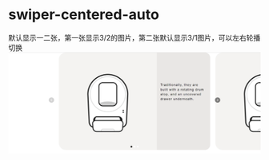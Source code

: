 # swiper-centered-auto
默认显示一二张，第一张显示3/2的图片，第二张默认显示3/1图片，可以左右轮播切换
![这是一张有用的图片](https://raw.githubusercontent.com/chenjiaqi0912/swiper-centered-auto/master/image/d4514523b03bf20d73d0c84659bf23e.png)
